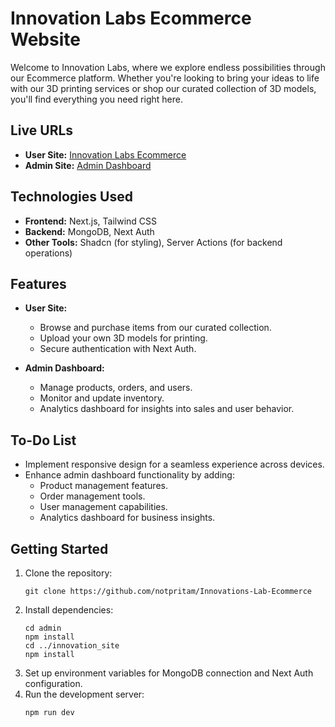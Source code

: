 # Innovation Labs Ecommerce Website

Welcome to Innovation Labs, where we explore endless possibilities through our Ecommerce platform. Whether you're looking to bring your ideas to life with our 3D printing services or shop our curated collection of 3D models, you'll find everything you need right here.

## Live URLs

- **User Site:** [Innovation Labs Ecommerce](https://innovationslab.vercel.app/)
- **Admin Site:** [Admin Dashboard](https://admin-innovationslab.vercel.app/)

## Technologies Used

- **Frontend:** Next.js, Tailwind CSS
- **Backend:** MongoDB, Next Auth
- **Other Tools:** Shadcn (for styling), Server Actions (for backend operations)

## Features

- **User Site:**
  - Browse and purchase items from our curated collection.
  - Upload your own 3D models for printing.
  - Secure authentication with Next Auth.

- **Admin Dashboard:**
  - Manage products, orders, and users.
  - Monitor and update inventory.
  - Analytics dashboard for insights into sales and user behavior.

## To-Do List

- Implement responsive design for a seamless experience across devices.
- Enhance admin dashboard functionality by adding:
  - Product management features.
  - Order management tools.
  - User management capabilities.
  - Analytics dashboard for business insights.

## Getting Started

1. Clone the repository:
   ```
   git clone https://github.com/notpritam/Innovations-Lab-Ecommerce
   ```
2. Install dependencies:
   ```
   cd admin
   npm install
   cd ../innovation_site
   npm install
   ```
3. Set up environment variables for MongoDB connection and Next Auth configuration.
4. Run the development server:
   ```
   npm run dev
   ```

